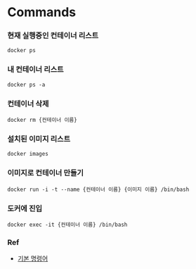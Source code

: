 # Commands

### 현재 실행중인 컨테이너 리스트

```shell
docker ps
```

### 내 컨테이너 리스트

```shell
docker ps -a
```

### 컨테이너 삭제

```shell
docker rm {컨테이너 이름}
```

### 설치된 이미지 리스트

```shell
docker images
```

### 이미지로 컨테이너 만들기

```shell
docker run -i -t --name {컨테이너 이름} {이미지 이름} /bin/bash
```

### 도커에 진입

```shell
docker exec -it {컨테이너 이름} /bin/bash
```



### Ref

- [기본 명령어](https://calyfactory.github.io/docke에대해-알아보자/)